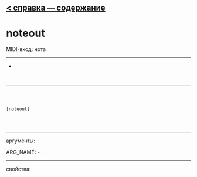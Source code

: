 [< справка — содержание](index.html)
---

# noteout


MIDI-вход: нота

---

-
<br>


---


```



[noteout]


            
```

---
аргументы:

ARG_NAME: -<br>

---
свойства:


